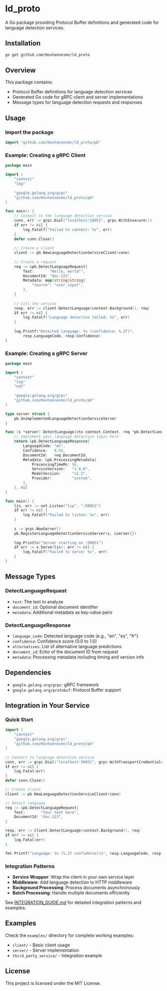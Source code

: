 # ld_proto

A Go package providing Protocol Buffer definitions and generated code for language detection services.

## Installation

```bash
go get github.com/Hovhannesmn/ld_proto
```

## Overview

This package contains:
- Protocol Buffer definitions for language detection services
- Generated Go code for gRPC client and server implementations
- Message types for language detection requests and responses

## Usage

### Import the package

```go
import "github.com/Hovhannesmn/ld_proto/pb"
```

### Example: Creating a gRPC Client

```go
package main

import (
    "context"
    "log"
    
    "google.golang.org/grpc"
    "github.com/Hovhannesmn/ld_proto/pb"
)

func main() {
    // Connect to the language detection service
    conn, err := grpc.Dial("localhost:50051", grpc.WithInsecure())
    if err != nil {
        log.Fatalf("Failed to connect: %v", err)
    }
    defer conn.Close()
    
    // Create a client
    client := pb.NewLanguageDetectionServiceClient(conn)
    
    // Create a request
    req := &pb.DetectLanguageRequest{
        Text:       "Hello, world!",
        DocumentId: "doc-123",
        Metadata: map[string]string{
            "source": "user_input",
        },
    }
    
    // Call the service
    resp, err := client.DetectLanguage(context.Background(), req)
    if err != nil {
        log.Fatalf("Language detection failed: %v", err)
    }
    
    log.Printf("Detected language: %s (confidence: %.2f)", 
        resp.LanguageCode, resp.Confidence)
}
```

### Example: Creating a gRPC Server

```go
package main

import (
    "context"
    "log"
    "net"
    
    "google.golang.org/grpc"
    "github.com/Hovhannesmn/ld_proto/pb"
)

type server struct {
    pb.UnimplementedLanguageDetectionServiceServer
}

func (s *server) DetectLanguage(ctx context.Context, req *pb.DetectLanguageRequest) (*pb.DetectLanguageResponse, error) {
    // Implement your language detection logic here
    return &pb.DetectLanguageResponse{
        LanguageCode: "en",
        Confidence:   0.95,
        DocumentId:   req.DocumentId,
        Metadata: &pb.ProcessingMetadata{
            ProcessingTimeMs: 50,
            ServiceVersion:   "1.0.0",
            ModelVersion:     "v1.2",
            Provider:         "custom",
        },
    }, nil
}

func main() {
    lis, err := net.Listen("tcp", ":50051")
    if err != nil {
        log.Fatalf("Failed to listen: %v", err)
    }
    
    s := grpc.NewServer()
    pb.RegisterLanguageDetectionServiceServer(s, &server{})
    
    log.Println("Server starting on :50051")
    if err := s.Serve(lis); err != nil {
        log.Fatalf("Failed to serve: %v", err)
    }
}
```

## Message Types

### DetectLanguageRequest
- `text`: The text to analyze
- `document_id`: Optional document identifier
- `metadata`: Additional metadata as key-value pairs

### DetectLanguageResponse
- `language_code`: Detected language code (e.g., "en", "es", "fr")
- `confidence`: Confidence score (0.0 to 1.0)
- `alternatives`: List of alternative language predictions
- `document_id`: Echo of the document ID from request
- `metadata`: Processing metadata including timing and version info

## Dependencies

- `google.golang.org/grpc`: gRPC framework
- `google.golang.org/protobuf`: Protocol Buffer support

## Integration in Your Service

### Quick Start

```go
import (
    "context"
    "google.golang.org/grpc"
    "github.com/Hovhannesmn/ld_proto/pb"
)

// Connect to language detection service
conn, err := grpc.Dial("localhost:50051", grpc.WithTransportCredentials(insecure.NewCredentials()))
if err != nil {
    log.Fatal(err)
}
defer conn.Close()

// Create client
client := pb.NewLanguageDetectionServiceClient(conn)

// Detect language
req := &pb.DetectLanguageRequest{
    Text:       "Your text here",
    DocumentId: "doc-123",
}

resp, err := client.DetectLanguage(context.Background(), req)
if err != nil {
    log.Fatal(err)
}

fmt.Printf("Language: %s (%.2f confidence)\n", resp.LanguageCode, resp.Confidence)
```

### Integration Patterns

- **Service Wrapper**: Wrap the client in your own service layer
- **Middleware**: Add language detection to HTTP middleware
- **Background Processing**: Process documents asynchronously
- **Batch Processing**: Handle multiple documents efficiently

See [INTEGRATION_GUIDE.md](INTEGRATION_GUIDE.md) for detailed integration patterns and examples.

## Examples

Check the `examples/` directory for complete working examples:
- `client/` - Basic client usage
- `server/` - Server implementation  
- `third_party_service/` - Integration example

## License

This project is licensed under the MIT License.
